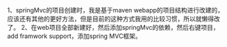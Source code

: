 1、springMvc的项目创建时，我是基于maven webapp的项目结构进行改建的，应该还有其他的更好方法，但是目前的这种方式我用的比较习惯，所以就懒得改了。
2、在web项目全部新建好，然后添加springMvc的依赖，然后右键项目，add framwork support，添加spring MVC框架。
